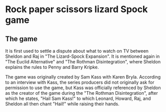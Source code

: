 # Rock paper scissors lizard Spock game

The game
-------
It is first used to settle a dispute about what to watch on TV between Sheldon and Raj in "The Lizard-Spock Expansion".
It is mentioned again in "The Euclid Alternative" and "The Rothman Disintegration", where Sheldon explains the rules to Penny and Barry Kripke.

The game was originally created by Sam Kass with Karen Bryla. According to an interview with Kass, the series producers did not originally ask for permission to use the game, but Kass was officially referenced by Sheldon as the creator of the game during the "The Rothman Disintegration", after which he states, "Hail Sam Kass!" to which Leonard, Howard, Raj, and Sheldon all then chant "Hail!" while raising their hands.
